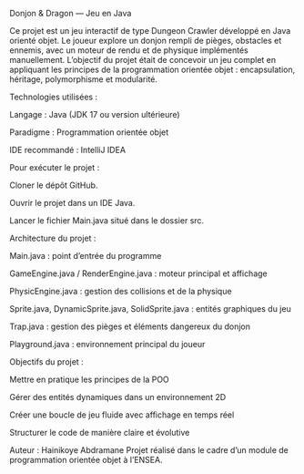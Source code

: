 Donjon & Dragon — Jeu en Java

Ce projet est un jeu interactif de type Dungeon Crawler développé en Java orienté objet.
Le joueur explore un donjon rempli de pièges, obstacles et ennemis, avec un moteur de rendu et de physique implémentés manuellement.
L’objectif du projet était de concevoir un jeu complet en appliquant les principes de la programmation orientée objet : encapsulation, héritage, polymorphisme et modularité.

Technologies utilisées :

Langage : Java (JDK 17 ou version ultérieure)

Paradigme : Programmation orientée objet

IDE recommandé : IntelliJ IDEA

Pour exécuter le projet :

Cloner le dépôt GitHub.

Ouvrir le projet dans un IDE Java.

Lancer le fichier Main.java situé dans le dossier src.

Architecture du projet :

Main.java : point d’entrée du programme

GameEngine.java / RenderEngine.java : moteur principal et affichage

PhysicEngine.java : gestion des collisions et de la physique

Sprite.java, DynamicSprite.java, SolidSprite.java : entités graphiques du jeu

Trap.java : gestion des pièges et éléments dangereux du donjon

Playground.java : environnement principal du joueur

Objectifs du projet :

Mettre en pratique les principes de la POO

Gérer des entités dynamiques dans un environnement 2D

Créer une boucle de jeu fluide avec affichage en temps réel

Structurer le code de manière claire et évolutive

Auteur :
Hainikoye Abdramane
Projet réalisé dans le cadre d’un module de programmation orientée objet à l’ENSEA.
